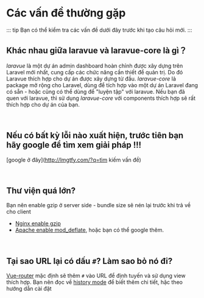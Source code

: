 # Các vấn đề thường gặp

::: tip
Bạn có thể kiểm tra các vấn đề dưới đây trước khi tạo câu hỏi mới.
:::

## Khác nhau giữa laravue và laravue-core là gì？

*laravue* là một dự án admin dashboard hoàn chỉnh được xây dựng trên Laravel mới nhất, cung cấp các chức năng cần thiết để quản trị. Do đó Laravue thích hợp cho dự án được xây dựng từ đầu.
*laravue-core* lả package mở rộng cho Laravel, dùng để tích hợp vào một dự án Laravel đang có sẵn - hoặc cũng có thể dùng để "luyện tập" với laravue. Nếu bạn đã quen với laravue, thì sử dụng *laravue-core* với components thích hợp sẽ rất thích hợp cho dự án của bạn.

<br/>

## Nếu có bất kỳ lỗi nào xuất hiện, trước tiên bạn hãy google để tìm xem giải pháp !!!

[google ở đây](http://lmgtfy.com/?q=tìm kiếm vấn đề)

<br/>

## Thư viện quá lớn?

Bạn nên enable gzip ở server side - bundle size sẽ nén lại trước khi trả về cho client
- [Nginx enable gzip](https://easyengine.io/tutorials/nginx/enable-gzip)
- [Apache enable mod_deflate](https://tecadmin.net/enable-gzip-compression-apache-ubuntu/), hoặc bạn có thể google thêm.

<br/>

## Tại sao URL lại có dấu `#`? Làm sao bỏ nó đi?

[Vue-router](https://router.vuejs.org) mặc định sẽ thêm `#` vào URL để định tuyến và sử dụng view thích hợp. Bạn nên đọc về [history mode](https://router.vuejs.org/guide/essentials/history-mode.html) để biết thêm chi tiết, hặc theo hướng dẫn cài đặt
